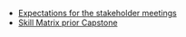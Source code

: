 * [Expectations for the stakeholder meetings](https://docs.google.com/document/d/1p_ekG_8yQPKHiEdavlAAhr-Wpb1ylbKbVHOMZ02nzvw/edit)
* [Skill Matrix prior Capstone](https://docs.google.com/spreadsheets/d/1gIiyiKtwMtslwCBj82quugqyBRzg9BI00Isjg4RNB5Y/edit#gid=2137746711)
